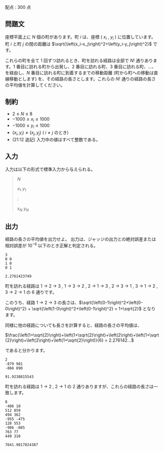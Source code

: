 配点 : $300$ 点

## 問題文

座標平面上に $N$ 個の町があります。町 $i$ は、座標 ( $x_i$ , $y_i$ ) に位置しています。町 $i$ と町 $j$ の間の距離は $\sqrt{\left(x_i-x_j\right)^2+\left(y_i-y_j\right)^2}$ です。

これらの町を全て $1$ 回ずつ訪れるとき、町を訪れる経路は全部で $N!$ 通りあります。$1$ 番目に訪れる町から出発し、$2$ 番目に訪れる町、$3$ 番目に訪れる町、$\ldots$、を経由し、$N$ 番目に訪れる町に到着するまでの移動距離 (町から町への移動は直線移動とします) を、その経路の長さとします。これらの $N!$ 通りの経路の長さの平均値を計算してください。

## 制約

- $2 \leq N \leq 8$
- $-1000 \leq x_i \leq 1000$
- $-1000 \leq y_i \leq 1000$
- $\left(x_i, y_i\right) \neq \left(x_j, y_j\right)$ ( $i \neq j$ のとき)
- (21:12 追記) 入力中の値はすべて整数である。

## 入力

入力は以下の形式で標準入力から与えられる。

> $N$
> 
> $x_1$ $y_1$
> 
> $:$
> 
> $x_N$ $y_N$

## 出力

経路の長さの平均値を出力せよ。
出力は、ジャッジの出力との絶対誤差または相対誤差が $10^{-6}$ 以下のとき正解と判定される。

```input1
3
0 0
1 0
0 1
```

```output1
2.2761423749
```

町を訪れる経路は $1$ → $2$ → $3$ , $1$ → $3$ → $2$ , $2$ → $1$ → $3$ , $2$ → $3$ → $1$ , $3$ → $1$ → $2$ , $3$ → $2$ → $1$ の $6$ 通りです。

このうち、経路 $1$ → $2$ → $3$ の長さは、$\sqrt{\left(0-1\right)^2+\left(0-0\right)^2} + \sqrt{\left(1-0\right)^2+\left(0-1\right)^2} = 1+\sqrt{2}$ となります。

同様に他の経路についても長さを計算すると、経路の長さの平均値は、

$\frac{\left(1+\sqrt{2}\right)+\left(1+\sqrt{2}\right)+\left(2\right)+\left(1+\sqrt{2}\right)+\left(2\right)+\left(1+\sqrt{2}\right)}{6} = 2.276142...$

であると分かります。

```input2
2
-879 981
-866 890
```

```output2
91.9238815543
```

町を訪れる経路は $1$ → $2$ , $2$ → $1$ の $2$ 通りありますが、これらの経路の長さは一致します。

```input3
8
-406 10
512 859
494 362
-955 -475
128 553
-986 -885
763 77
449 310
```

```output3
7641.9817824387
```